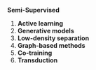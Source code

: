 **Semi-Supervised**

1. **Active learning** 
2. **Generative models** 
3. **Low-density separation** 
4. **Graph-based methods** 
5. **Co-training** 
6. **Transduction**

